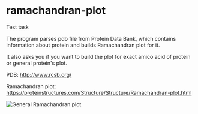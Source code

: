 # ramachandran-plot
Test task

The program parses pdb file from Protein Data Bank, which contains information about protein and builds Ramachandran plot for it.

It also asks you if you want to build the plot for exact amico acid of protein or general protein's plot.

PDB: http://www.rcsb.org/ 

Ramachandran plot: https://proteinstructures.com/Structure/Structure/Ramachandran-plot.html

![General Ramachandran plot](https://en.wikipedia.org/wiki/Ramachandran_plot#/media/File:Ramachandran_plot_general_100K.jpg)
